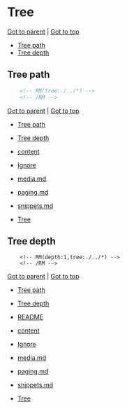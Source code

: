 Tree
====

<!-- RM -->
[Got to parent](./README.MD) | [Got to top](/README.MD)
* [Tree path](#tree-path)
* [Tree depth](#tree-depth)


<!-- /RM -->

Tree path
---------

```html
    <!-- RM(tree:./../*) -->
    <!-- /RM -->
```

<!-- RM(tree:./../*) -->
[Got to parent](./README.MD) | [Got to top](/README.MD)
* [Tree path](#tree-path)
* [Tree depth](#tree-depth)

* [content](./content.MD)
* [Ignore](./ignore.mD)
* [media.md](./media.md)
* [paging.md](./paging.md)
* [snippets.md](./snippets.md)
* [Tree](./tree.MD)

<!-- /RM -->

Tree depth
----------

```
    <!-- RM(depth:1,tree:./../*) -->
    <!-- /RM -->
```

<!-- RM(depth:1,tree:./../../*) -->
[Got to parent](./README.MD) | [Got to top](/README.MD)
* [Tree path](#tree-path)
* [Tree depth](#tree-depth)

* [README](./..)
* [content](./content.MD)
* [Ignore](./ignore.mD)
* [media.md](./media.md)
* [paging.md](./paging.md)
* [snippets.md](./snippets.md)
* [Tree](./tree.MD)

<!-- /RM -->